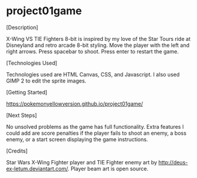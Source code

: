 # project01game

[Description]

X-Wing VS TIE Fighters 8-bit is inspired by my love of the Star Tours ride at Disneyland and retro arcade 8-bit styling. Move the player with the left and right arrows. Press spacebar to shoot. Press enter to restart the game.

[Technologies Used]

Technologies used are HTML Canvas, CSS, and Javascript. I also used GIMP 2 to edit the sprite images.

[Getting Started]

https://pokemonyellowversion.github.io/project01game/

[Next Steps]

No unsolved problems as the game has full functionality. Extra features I could add are score penalties if the player fails to shoot an enemy, a boss enemy, or a start screen displaying the game instructions.

[Credits]

Star Wars X-Wing Fighter player and TIE Fighter enemy art by http://deus-ex-letum.deviantart.com/.
Player beam art is open source.
